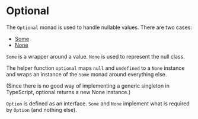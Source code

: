 # Optional

The `Optional` monad is used to handle nullable values. There are two cases:

- [Some](./optional/some.md)
- [None](./optional/none.md)

`Some` is a wrapper around a value. `None` is used to represent the null class.
 
The helper function `optional` maps `null` and `undefined` to a `None` instance and wraps an instance of the `Some` monad around everything else. 
  
(Since there is no good way of implementing a generic singleton in TypeScript, optional returns a new None instance.)

`Option` is defined as an interface. `Some` and `None` implement what is required by `Option` (and nothing else).